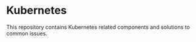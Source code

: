 # Kubernetes
This repository contains Kubernetes related components and solutions to common  issues.
